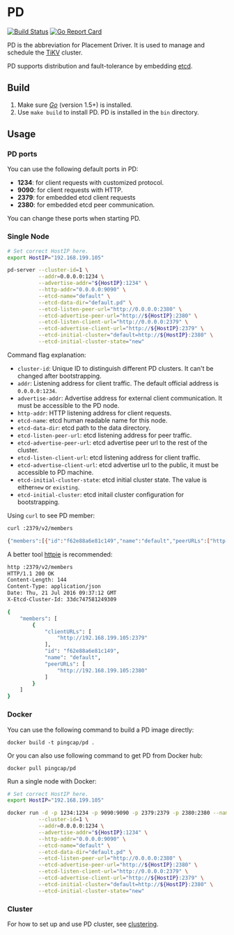 # PD 

[![Build Status](https://travis-ci.org/pingcap/pd.svg?branch=master)](https://travis-ci.org/pingcap/pd)
[![Go Report Card](https://goreportcard.com/badge/github.com/pingcap/pd)](https://goreportcard.com/report/github.com/pingcap/pd)

PD is the abbreviation for Placement Driver. It is used to manage and schedule the [TiKV](https://github.com/pingcap/tikv) cluster. 

PD supports distribution and fault-tolerance by embedding [etcd](https://github.com/coreos/etcd). 

## Build

1. Make sure [​*Go*​](https://golang.org/) (version 1.5+) is installed.
2. Use `make build` to install PD. PD is installed in the `bin` directory. 

## Usage

### PD ports

You can use the following default ports in PD:

+ **1234**: for client requests with customized protocol.
+ **9090**: for client requests with HTTP.
+ **2379**: for embedded etcd client requests 
+ **2380**: for embedded etcd peer communication.

You can change these ports when starting PD.

### Single Node

```bash
# Set correct HostIP here. 
export HostIP="192.168.199.105"

pd-server --cluster-id=1 \
          --addr=0.0.0.0:1234 \
          --advertise-addr="${HostIP}:1234" \
          --http-addr="0.0.0.0:9090" \
          --etcd-name="default" \
          --etcd-data-dir="default.pd" \
          --etcd-listen-peer-url="http://0.0.0.0:2380" \
          --etcd-advertise-peer-url="http://${HostIP}:2380" \
          --etcd-listen-client-url="http://0.0.0.0:2379" \
          --etcd-advertise-client-url="http://${HostIP}:2379" \
          --etcd-initial-cluster="default=http://${HostIP}:2380" \
          --etcd-initial-cluster-state="new"  
```

Command flag explanation:

+ `cluster-id`: Unique ID to distinguish different PD clusters. It can't be changed after bootstrapping.  
+ `addr`: Listening address for client traffic. The default official address is `0.0.0.0:1234`.
+ `advertise-addr`: Advertise address for external client communication. It must be accessible to the PD node.
+ `http-addr`: HTTP listening address for client requests. 
+ `etcd-name`: etcd human readable name for this node. 
+ `etcd-data-dir`: etcd path to the data directory.
+ `etcd-listen-peer-url`: etcd listening address for peer traffic.
+ `etcd-advertise-peer-url`: etcd advertise peer url to the rest of the cluster.
+ `etcd-listen-client-url`: etcd listening address for client traffic.
+ `etcd-advertise-client-url`: etcd advertise url to the public, it must be accessible to PD machine.
+ `etcd-initial-cluster-state`: etcd initial cluster state. The value is either`new` or `existing`.
+ `etcd-initial-cluster`: etcd initail cluster configuration for bootstrapping. 

Using `curl` to see PD member:

```bash
curl :2379/v2/members

{"members":[{"id":"f62e88a6e81c149","name":"default","peerURLs":["http://192.168.199.105:2380"],"clientURLs":["http://192.168.199.105:2379"]}]}
```

A better tool [httpie](https://github.com/jkbrzt/httpie) is recommended:

```bash
http :2379/v2/members
HTTP/1.1 200 OK
Content-Length: 144
Content-Type: application/json
Date: Thu, 21 Jul 2016 09:37:12 GMT
X-Etcd-Cluster-Id: 33dc747581249309

{
    "members": [
        {
            "clientURLs": [
                "http://192.168.199.105:2379"
            ], 
            "id": "f62e88a6e81c149", 
            "name": "default", 
            "peerURLs": [
                "http://192.168.199.105:2380"
            ]
        }
    ]
}
```

### Docker

You can use the following command to build a PD image directly:

```
docker build -t pingcap/pd .
```

Or you can also use following command to get PD from Docker hub:

```
docker pull pingcap/pd
```

Run a single node with Docker: 

```bash
# Set correct HostIP here. 
export HostIP="192.168.199.105"

docker run -d -p 1234:1234 -p 9090:9090 -p 2379:2379 -p 2380:2380 --name pd pingcap/pd \
          --cluster-id=1 \
          --addr=0.0.0.0:1234 \
          --advertise-addr="${HostIP}:1234" \
          --http-addr="0.0.0.0:9090" \
          --etcd-name="default" \
          --etcd-data-dir="default.pd" \
          --etcd-listen-peer-url="http://0.0.0.0:2380" \
          --etcd-advertise-peer-url="http://${HostIP}:2380" \
          --etcd-listen-client-url="http://0.0.0.0:2379" \
          --etcd-advertise-client-url="http://${HostIP}:2379" \
          --etcd-initial-cluster="default=http://${HostIP}:2380" \
          --etcd-initial-cluster-state="new" 
```

### Cluster

For how to set up and use PD cluster, see [clustering](./doc/clustering.md).